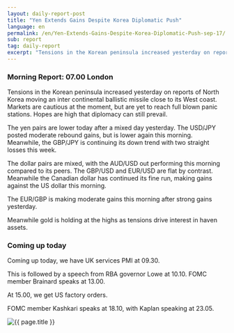 ```yaml
---
layout: daily-report-post
title: "Yen Extends Gains Despite Korea Diplomatic Push"
language: en
permalink: /en/Yen-Extends-Gains-Despite-Korea-Diplomatic-Push-sep-17/
sub: report
tag: daily-report
excerpt: "Tensions in the Korean peninsula increased yesterday on reports of North Korea moving an inter continental ballistic missile close to its West coast ..."
---
```

### Morning Report: 07.00 London

Tensions in the Korean peninsula increased yesterday on reports of North Korea moving an inter continental ballistic missile close to its West coast. Markets are cautious at the moment, but are yet to reach full blown panic stations. Hopes are high that diplomacy can still prevail. 

The yen pairs are lower today after a mixed day yesterday. The USD/JPY posted moderate rebound gains, but is lower again this morning. Meanwhile, the GBP/JPY is continuing its down trend with two straight losses this week. 

The dollar pairs are mixed, with the AUD/USD out performing this morning compared to its peers. The GBP/USD and EUR/USD are flat by contrast. Meanwhile the Canadian dollar has continued its fine run, making gains against the US dollar this morning. 

The EUR/GBP is making moderate gains this morning after strong gains yesterday. 

Meanwhile gold is holding at the highs as tensions drive interest in haven assets.

### Coming up today

Coming up today, we have UK services PMI at 09.30. 

This is followed by a speech from RBA governor Lowe at 10.10. FOMC member Brainard speaks at 13.00. 

At 15.00, we get US factory orders. 

FOMC member Kashkari speaks at 18.10, with Kaplan speaking at 23.05.

<p><img src="{{ "/assets/images/daily-report/2017-09-05_07-23-30.jpg" | relative_url }}" alt="{{ page.title }}" title="{{ page.title }}"></p>